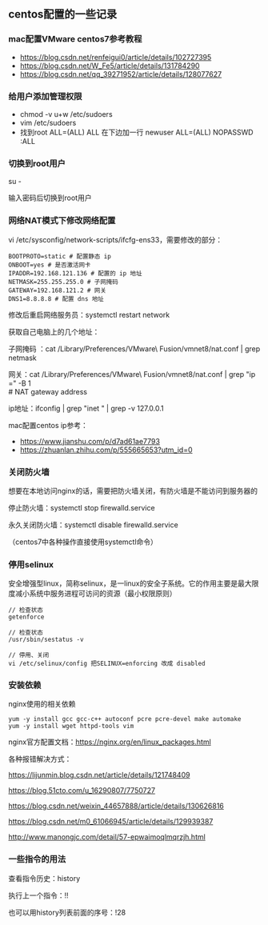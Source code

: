 ## centos配置的一些记录

### mac配置VMware centos7参考教程

- https://blog.csdn.net/renfeigui0/article/details/102727395
- https://blog.csdn.net/W_Fe5/article/details/131784290
- https://blog.csdn.net/qq_39271952/article/details/128077627

### 给用户添加管理权限

- chmod -v u+w /etc/sudoers
- vim /etc/sudoers
- 找到root ALL=(ALL) ALL 在下边加一行 newuser ALL=(ALL)  NOPASSWD :ALL

### 切换到root用户

su -

输入密码后切换到root用户

### 网络NAT模式下修改网络配置

vi /etc/sysconfig/network-scripts/ifcfg-ens33，需要修改的部分：

```
BOOTPROTO=static # 配置静态 ip  
ONBOOT=yes # 是否激活网卡  
IPADDR=192.168.121.136 # 配置的 ip 地址  
NETMASK=255.255.255.0 # 子网掩码  
GATEWAY=192.168.121.2 # 网关  
DNS1=8.8.8.8 # 配置 dns 地址
```

修改后重启网络服务员：systemctl restart network

获取自己电脑上的几个地址：

子网掩码 ：cat /Library/Preferences/VMware\ Fusion/vmnet8/nat.conf | grep netmask

网关：cat /Library/Preferences/VMware\ Fusion/vmnet8/nat.conf | grep "ip =" -B 1  
\# NAT gateway address

ip地址：ifconfig | grep "inet " | grep -v 127.0.0.1

mac配置centos ip参考：

- https://www.jianshu.com/p/d7ad61ae7793
- https://zhuanlan.zhihu.com/p/555665653?utm_id=0

### 关闭防火墙
想要在本地访问nginx的话，需要把防火墙关闭，有防火墙是不能访问到服务器的

停止防火墙：systemctl stop firewalld.service

永久关闭防火墙：systemctl disable firewalld.service

（centos7中各种操作直接使用systemctl命令）

### 停用selinux
安全增强型linux，简称selinux，是一linux的安全子系统。它的作用主要是最大限度减小系统中服务进程可访问的资源（最小权限原则）

```
// 检查状态
getenforce

// 检查状态
/usr/sbin/sestatus -v

// 停用、关闭
vi /etc/selinux/config 把SELINUX=enforcing 改成 disabled
```

### 安装依赖
nginx使用的相关依赖
```
yum -y install gcc gcc-c++ autoconf pcre pcre-devel make automake
yum -y install wget httpd-tools vim 
```

nginx官方配置文档：https://nginx.org/en/linux_packages.html

各种报错解决方式：

https://lijunmin.blog.csdn.net/article/details/121748409

https://blog.51cto.com/u_16290807/7750727

https://blog.csdn.net/weixin_44657888/article/details/130626816

https://blog.csdn.net/m0_61066945/article/details/129939387

http://www.manongjc.com/detail/57-epwaimoqlmqrzjh.html

### 一些指令的用法

查看指令历史：history

执行上一个指令：!!

也可以用history列表前面的序号：!28


